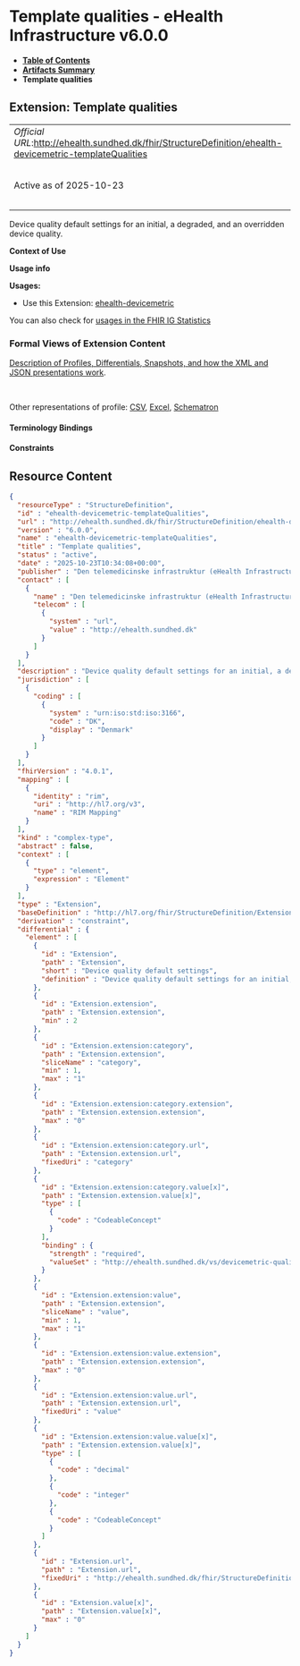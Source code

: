 # Template qualities - eHealth Infrastructure v6.0.0

* [**Table of Contents**](toc.md)
* [**Artifacts Summary**](artifacts.md)
* **Template qualities**

## Extension: Template qualities 

| | |
| :--- | :--- |
| *Official URL*:http://ehealth.sundhed.dk/fhir/StructureDefinition/ehealth-devicemetric-templateQualities | *Version*:6.0.0 |
| Active as of 2025-10-23 | *Computable Name*:ehealth-devicemetric-templateQualities |

Device quality default settings for an initial, a degraded, and an overridden device quality.

**Context of Use**

**Usage info**

**Usages:**

* Use this Extension: [ehealth-devicemetric](StructureDefinition-ehealth-devicemetric.md)

You can also check for [usages in the FHIR IG Statistics](https://packages2.fhir.org/xig/dk.ehealth.sundhed.fhir.ig.core|current/StructureDefinition/ehealth-devicemetric-templateQualities)

### Formal Views of Extension Content

 [Description of Profiles, Differentials, Snapshots, and how the XML and JSON presentations work](http://build.fhir.org/ig/FHIR/ig-guidance/readingIgs.html#structure-definitions). 

 

Other representations of profile: [CSV](StructureDefinition-ehealth-devicemetric-templateQualities.csv), [Excel](StructureDefinition-ehealth-devicemetric-templateQualities.xlsx), [Schematron](StructureDefinition-ehealth-devicemetric-templateQualities.sch) 

#### Terminology Bindings

#### Constraints



## Resource Content

```json
{
  "resourceType" : "StructureDefinition",
  "id" : "ehealth-devicemetric-templateQualities",
  "url" : "http://ehealth.sundhed.dk/fhir/StructureDefinition/ehealth-devicemetric-templateQualities",
  "version" : "6.0.0",
  "name" : "ehealth-devicemetric-templateQualities",
  "title" : "Template qualities",
  "status" : "active",
  "date" : "2025-10-23T10:34:08+00:00",
  "publisher" : "Den telemedicinske infrastruktur (eHealth Infrastructure)",
  "contact" : [
    {
      "name" : "Den telemedicinske infrastruktur (eHealth Infrastructure)",
      "telecom" : [
        {
          "system" : "url",
          "value" : "http://ehealth.sundhed.dk"
        }
      ]
    }
  ],
  "description" : "Device quality default settings for an initial, a degraded, and an overridden device quality.",
  "jurisdiction" : [
    {
      "coding" : [
        {
          "system" : "urn:iso:std:iso:3166",
          "code" : "DK",
          "display" : "Denmark"
        }
      ]
    }
  ],
  "fhirVersion" : "4.0.1",
  "mapping" : [
    {
      "identity" : "rim",
      "uri" : "http://hl7.org/v3",
      "name" : "RIM Mapping"
    }
  ],
  "kind" : "complex-type",
  "abstract" : false,
  "context" : [
    {
      "type" : "element",
      "expression" : "Element"
    }
  ],
  "type" : "Extension",
  "baseDefinition" : "http://hl7.org/fhir/StructureDefinition/Extension",
  "derivation" : "constraint",
  "differential" : {
    "element" : [
      {
        "id" : "Extension",
        "path" : "Extension",
        "short" : "Device quality default settings",
        "definition" : "Device quality default settings for an initial, a degraded, and an overridden device quality."
      },
      {
        "id" : "Extension.extension",
        "path" : "Extension.extension",
        "min" : 2
      },
      {
        "id" : "Extension.extension:category",
        "path" : "Extension.extension",
        "sliceName" : "category",
        "min" : 1,
        "max" : "1"
      },
      {
        "id" : "Extension.extension:category.extension",
        "path" : "Extension.extension.extension",
        "max" : "0"
      },
      {
        "id" : "Extension.extension:category.url",
        "path" : "Extension.extension.url",
        "fixedUri" : "category"
      },
      {
        "id" : "Extension.extension:category.value[x]",
        "path" : "Extension.extension.value[x]",
        "type" : [
          {
            "code" : "CodeableConcept"
          }
        ],
        "binding" : {
          "strength" : "required",
          "valueSet" : "http://ehealth.sundhed.dk/vs/devicemetric-quality-types"
        }
      },
      {
        "id" : "Extension.extension:value",
        "path" : "Extension.extension",
        "sliceName" : "value",
        "min" : 1,
        "max" : "1"
      },
      {
        "id" : "Extension.extension:value.extension",
        "path" : "Extension.extension.extension",
        "max" : "0"
      },
      {
        "id" : "Extension.extension:value.url",
        "path" : "Extension.extension.url",
        "fixedUri" : "value"
      },
      {
        "id" : "Extension.extension:value.value[x]",
        "path" : "Extension.extension.value[x]",
        "type" : [
          {
            "code" : "decimal"
          },
          {
            "code" : "integer"
          },
          {
            "code" : "CodeableConcept"
          }
        ]
      },
      {
        "id" : "Extension.url",
        "path" : "Extension.url",
        "fixedUri" : "http://ehealth.sundhed.dk/fhir/StructureDefinition/ehealth-devicemetric-templateQualities"
      },
      {
        "id" : "Extension.value[x]",
        "path" : "Extension.value[x]",
        "max" : "0"
      }
    ]
  }
}

```
